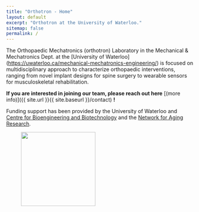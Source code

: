 ```yaml
---
title: "Orthotron - Home"
layout: default
excerpt: "Orthotron at the University of Waterloo."
sitemap: false
permalink: /
---
```


The Orthopaedic Mechatronics (orthotron) Laboratory in the Mechanical & Mechatronics Dept. at the [University of Waterloo] (https://uwaterloo.ca/mechanical-mechatronics-engineering/) is focused on multidisciplinary approach to characterize orthopaedic interventions, ranging from novel implant designs for spine surgery to wearable sensors for musculoskeletal rehabilitation.  

 **If you are interested in joining our team, please reach out here** [(more info)]({{ site.url }}{{ site.baseurl }}/contact) **!**
 
 
Funding support has been provided by the University of Waterloo and [Centre for Bioengineering and Biotechnology](https://uwaterloo.ca/bioengineering-biotechnology/) and the [Network for Aging Research](https://uwaterloo.ca/network-for-aging-research/).

<figure class="third">
  <img src="{{ site.url }}{{ site.baseurl }}/images/waterloo.jpg" style="width: 200px">
</figure>